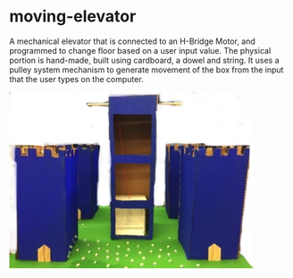 # moving-elevator
A mechanical elevator that is connected to an H-Bridge Motor, and programmed to change floor based on a user input value. The physical portion is hand-made, built using cardboard, a dowel and string. It uses a pulley system mechanism to generate movement of the box from the input that the user types on the computer.

<img src="images/lift.jpeg">
